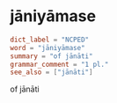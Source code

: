 # jāniyāmase

``` toml
dict_label = "NCPED"
word = "jāniyāmase"
summary = "of jānāti"
grammar_comment = "1 pl."
see_also = ["jānāti"]
```

of jānāti

